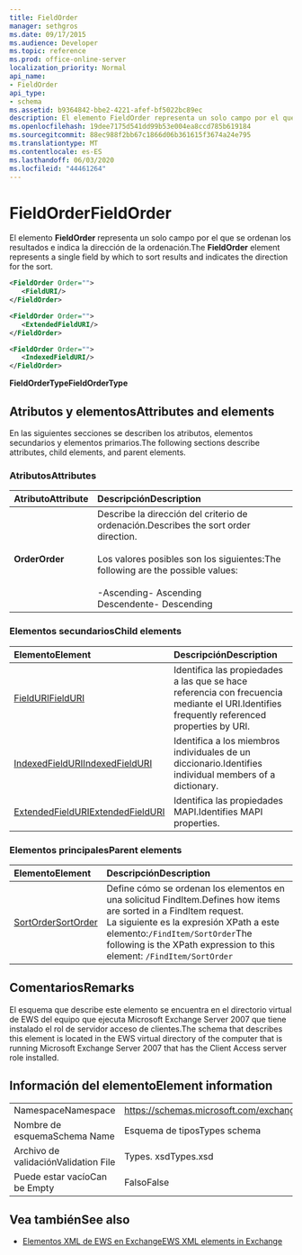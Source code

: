 ```yaml
---
title: FieldOrder
manager: sethgros
ms.date: 09/17/2015
ms.audience: Developer
ms.topic: reference
ms.prod: office-online-server
localization_priority: Normal
api_name:
- FieldOrder
api_type:
- schema
ms.assetid: b9364842-bbe2-4221-afef-bf5022bc89ec
description: El elemento FieldOrder representa un solo campo por el que se ordenan los resultados e indica la dirección de la ordenación.
ms.openlocfilehash: 19dee7175d541dd99b53e004ea8ccd785b619184
ms.sourcegitcommit: 88ec988f2bb67c1866d06b361615f3674a24e795
ms.translationtype: MT
ms.contentlocale: es-ES
ms.lasthandoff: 06/03/2020
ms.locfileid: "44461264"
---
```

# <a name="fieldorder"></a><span data-ttu-id="3ad11-103">FieldOrder</span><span class="sxs-lookup"><span data-stu-id="3ad11-103">FieldOrder</span></span>

<span data-ttu-id="3ad11-104">El elemento **FieldOrder** representa un solo campo por el que se ordenan los resultados e indica la dirección de la ordenación.</span><span class="sxs-lookup"><span data-stu-id="3ad11-104">The **FieldOrder** element represents a single field by which to sort results and indicates the direction for the sort.</span></span> 
  
```xml
<FieldOrder Order="">
   <FieldURI/>
</FieldOrder>
```

```xml
<FieldOrder Order="">
   <ExtendedFieldURI/> 
</FieldOrder>
```

```xml
<FieldOrder Order="">
   <IndexedFieldURI/>
</FieldOrder>
```

<span data-ttu-id="3ad11-105">**FieldOrderType**</span><span class="sxs-lookup"><span data-stu-id="3ad11-105">**FieldOrderType**</span></span>

## <a name="attributes-and-elements"></a><span data-ttu-id="3ad11-106">Atributos y elementos</span><span class="sxs-lookup"><span data-stu-id="3ad11-106">Attributes and elements</span></span>

<span data-ttu-id="3ad11-107">En las siguientes secciones se describen los atributos, elementos secundarios y elementos primarios.</span><span class="sxs-lookup"><span data-stu-id="3ad11-107">The following sections describe attributes, child elements, and parent elements.</span></span>
  
### <a name="attributes"></a><span data-ttu-id="3ad11-108">Atributos</span><span class="sxs-lookup"><span data-stu-id="3ad11-108">Attributes</span></span>

|<span data-ttu-id="3ad11-109">**Atributo**</span><span class="sxs-lookup"><span data-stu-id="3ad11-109">**Attribute**</span></span>|<span data-ttu-id="3ad11-110">**Descripción**</span><span class="sxs-lookup"><span data-stu-id="3ad11-110">**Description**</span></span>|
|:-----|:-----|
|<span data-ttu-id="3ad11-111">**Order**</span><span class="sxs-lookup"><span data-stu-id="3ad11-111">**Order**</span></span> <br/> | <span data-ttu-id="3ad11-112">Describe la dirección del criterio de ordenación.</span><span class="sxs-lookup"><span data-stu-id="3ad11-112">Describes the sort order direction.</span></span><br/><br/> <span data-ttu-id="3ad11-113">Los valores posibles son los siguientes:</span><span class="sxs-lookup"><span data-stu-id="3ad11-113">The following are the possible values:</span></span> <br/> <br/><span data-ttu-id="3ad11-114">-Ascending</span><span class="sxs-lookup"><span data-stu-id="3ad11-114">-  Ascending</span></span>  <br/><span data-ttu-id="3ad11-115">Descendente</span><span class="sxs-lookup"><span data-stu-id="3ad11-115">-  Descending</span></span>  <br/> |
   
### <a name="child-elements"></a><span data-ttu-id="3ad11-116">Elementos secundarios</span><span class="sxs-lookup"><span data-stu-id="3ad11-116">Child elements</span></span>

|<span data-ttu-id="3ad11-117">**Elemento**</span><span class="sxs-lookup"><span data-stu-id="3ad11-117">**Element**</span></span>|<span data-ttu-id="3ad11-118">**Descripción**</span><span class="sxs-lookup"><span data-stu-id="3ad11-118">**Description**</span></span>|
|:-----|:-----|
|[<span data-ttu-id="3ad11-119">FieldURI</span><span class="sxs-lookup"><span data-stu-id="3ad11-119">FieldURI</span></span>](fielduri.md) <br/> |<span data-ttu-id="3ad11-120">Identifica las propiedades a las que se hace referencia con frecuencia mediante el URI.</span><span class="sxs-lookup"><span data-stu-id="3ad11-120">Identifies frequently referenced properties by URI.</span></span>  <br/> |
|[<span data-ttu-id="3ad11-121">IndexedFieldURI</span><span class="sxs-lookup"><span data-stu-id="3ad11-121">IndexedFieldURI</span></span>](indexedfielduri.md) <br/> |<span data-ttu-id="3ad11-122">Identifica a los miembros individuales de un diccionario.</span><span class="sxs-lookup"><span data-stu-id="3ad11-122">Identifies individual members of a dictionary.</span></span>  <br/> |
|[<span data-ttu-id="3ad11-123">ExtendedFieldURI</span><span class="sxs-lookup"><span data-stu-id="3ad11-123">ExtendedFieldURI</span></span>](extendedfielduri.md) <br/> |<span data-ttu-id="3ad11-124">Identifica las propiedades MAPI.</span><span class="sxs-lookup"><span data-stu-id="3ad11-124">Identifies MAPI properties.</span></span>  <br/> |
   
### <a name="parent-elements"></a><span data-ttu-id="3ad11-125">Elementos principales</span><span class="sxs-lookup"><span data-stu-id="3ad11-125">Parent elements</span></span>

|<span data-ttu-id="3ad11-126">**Elemento**</span><span class="sxs-lookup"><span data-stu-id="3ad11-126">**Element**</span></span>|<span data-ttu-id="3ad11-127">**Descripción**</span><span class="sxs-lookup"><span data-stu-id="3ad11-127">**Description**</span></span>|
|:-----|:-----|
|[<span data-ttu-id="3ad11-128">SortOrder</span><span class="sxs-lookup"><span data-stu-id="3ad11-128">SortOrder</span></span>](sortorder.md) <br/> |<span data-ttu-id="3ad11-129">Define cómo se ordenan los elementos en una solicitud FindItem.</span><span class="sxs-lookup"><span data-stu-id="3ad11-129">Defines how items are sorted in a FindItem request.</span></span>  <br/> <span data-ttu-id="3ad11-130">La siguiente es la expresión XPath a este elemento:`/FindItem/SortOrder`</span><span class="sxs-lookup"><span data-stu-id="3ad11-130">The following is the XPath expression to this element:  `/FindItem/SortOrder`</span></span> <br/> |
   
## <a name="remarks"></a><span data-ttu-id="3ad11-131">Comentarios</span><span class="sxs-lookup"><span data-stu-id="3ad11-131">Remarks</span></span>

<span data-ttu-id="3ad11-132">El esquema que describe este elemento se encuentra en el directorio virtual de EWS del equipo que ejecuta Microsoft Exchange Server 2007 que tiene instalado el rol de servidor acceso de clientes.</span><span class="sxs-lookup"><span data-stu-id="3ad11-132">The schema that describes this element is located in the EWS virtual directory of the computer that is running Microsoft Exchange Server 2007 that has the Client Access server role installed.</span></span>
  
## <a name="element-information"></a><span data-ttu-id="3ad11-133">Información del elemento</span><span class="sxs-lookup"><span data-stu-id="3ad11-133">Element information</span></span>

|||
|:-----|:-----|
|<span data-ttu-id="3ad11-134">Namespace</span><span class="sxs-lookup"><span data-stu-id="3ad11-134">Namespace</span></span>  <br/> |https://schemas.microsoft.com/exchange/services/2006/types  <br/> |
|<span data-ttu-id="3ad11-135">Nombre de esquema</span><span class="sxs-lookup"><span data-stu-id="3ad11-135">Schema Name</span></span>  <br/> |<span data-ttu-id="3ad11-136">Esquema de tipos</span><span class="sxs-lookup"><span data-stu-id="3ad11-136">Types schema</span></span>  <br/> |
|<span data-ttu-id="3ad11-137">Archivo de validación</span><span class="sxs-lookup"><span data-stu-id="3ad11-137">Validation File</span></span>  <br/> |<span data-ttu-id="3ad11-138">Types. xsd</span><span class="sxs-lookup"><span data-stu-id="3ad11-138">Types.xsd</span></span>  <br/> |
|<span data-ttu-id="3ad11-139">Puede estar vacío</span><span class="sxs-lookup"><span data-stu-id="3ad11-139">Can be Empty</span></span>  <br/> |<span data-ttu-id="3ad11-140">Falso</span><span class="sxs-lookup"><span data-stu-id="3ad11-140">False</span></span>  <br/> |
   
## <a name="see-also"></a><span data-ttu-id="3ad11-141">Vea también</span><span class="sxs-lookup"><span data-stu-id="3ad11-141">See also</span></span>

- [<span data-ttu-id="3ad11-142">Elementos XML de EWS en Exchange</span><span class="sxs-lookup"><span data-stu-id="3ad11-142">EWS XML elements in Exchange</span></span>](ews-xml-elements-in-exchange.md)

